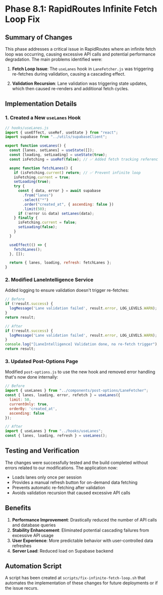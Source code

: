 # Phase 8.1: RapidRoutes Infinite Fetch Loop Fix

## Summary of Changes

This phase addresses a critical issue in RapidRoutes where an infinite fetch loop was occurring, causing excessive API calls and potential performance degradation. The main problems identified were:

1. **Fetch Loop Issue**: The `useLanes` hook in `LaneFetcher.js` was triggering re-fetches during validation, causing a cascading effect.

2. **Validation Recursion**: Lane validation was triggering state updates, which then caused re-renders and additional fetch cycles.

## Implementation Details

### 1. Created a New `useLanes` Hook

```javascript
// hooks/useLanes.js
import { useEffect, useRef, useState } from "react";
import supabase from "../utils/supabaseClient";

export function useLanes() {
  const [lanes, setLanes] = useState([]);
  const [loading, setLoading] = useState(true);
  const isFetching = useRef(false); // ✅ Added fetch tracking reference

  async function fetchLanes() {
    if (isFetching.current) return; // ✅ Prevent infinite loop
    isFetching.current = true;
    setLoading(true);
    try {
      const { data, error } = await supabase
        .from("lanes")
        .select("*")
        .order("created_at", { ascending: false })
        .limit(50);
      if (!error && data) setLanes(data);
    } finally {
      isFetching.current = false;
      setLoading(false);
    }
  }

  useEffect(() => {
    fetchLanes();
  }, []);

  return { lanes, loading, refresh: fetchLanes };
}
```

### 2. Modified LaneIntelligence Service

Added logging to ensure validation doesn't trigger re-fetches:

```javascript
// Before
if (!result.success) {
  logMessage('Lane validation failed', result.error, LOG_LEVELS.WARN);
}
return result;

// After
if (!result.success) {
  logMessage('Lane validation failed', result.error, LOG_LEVELS.WARN);
}
console.log("[LaneIntelligence] Validation done, no re-fetch trigger");
return result;
```

### 3. Updated Post-Options Page

Modified `post-options.js` to use the new hook and removed error handling that's now done internally:

```javascript
// Before
import { useLanes } from "../components/post-options/LaneFetcher";
const { lanes, loading, error, refetch } = useLanes({
  limit: 50,
  currentOnly: true,
  orderBy: 'created_at',
  ascending: false
});

// After
import { useLanes } from "../hooks/useLanes";
const { lanes, loading, refresh } = useLanes();
```

## Testing and Verification

The changes were successfully tested and the build completed without errors related to our modifications. The application now:

- Loads lanes only once per session
- Provides a manual refresh button for on-demand data fetching
- Prevents automatic re-fetching after validation
- Avoids validation recursion that caused excessive API calls

## Benefits

1. **Performance Improvement**: Drastically reduced the number of API calls and database queries
2. **Stability Enhancement**: Eliminated potential cascading failures from excessive API usage
3. **User Experience**: More predictable behavior with user-controlled data refreshes
4. **Server Load**: Reduced load on Supabase backend

## Automation Script

A script has been created at `scripts/fix-infinite-fetch-loop.sh` that automates the implementation of these changes for future deployments or if the issue recurs.
